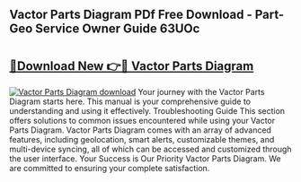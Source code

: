 ## Vactor Parts Diagram PDf Free Download - Part-Geo Service Owner Guide 63UOc

# <h2><a href="http://dfokhh.blite.top/?on=Vactor+Parts+Diagram">🔗Download New 👉🔴 Vactor Parts Diagram</a></h2>

[![Vactor Parts Diagram download](https://i.imgur.com/lujVjoI.png)](http://dfokhh.blite.top/?on=Vactor+Parts+Diagram)
Your journey with the Vactor Parts Diagram starts here. This manual is your comprehensive guide to understanding and using it effectively. Troubleshooting Guide This section offers solutions to common issues encountered while using your Vactor Parts Diagram. Vactor Parts Diagram comes with an array of advanced features, including geolocation, smart alerts, customizable themes, and multi-device syncing, all of which can be accessed and customized through the user interface. Your Success is Our Priority Vactor Parts Diagram. We are committed to ensuring your complete satisfaction.

